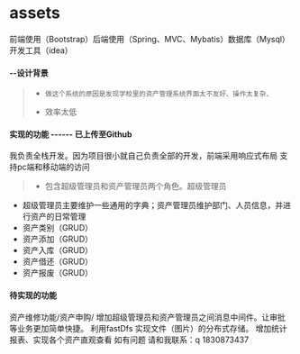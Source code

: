 # assets
前端使用（Bootstrap）后端使用（Spring、MVC、Mybatis）数据库（Mysql）开发工具（idea）
#### --设计背景
>*     做这个系统的原因是发现学校里的资产管理系统界面太不友好、操作太复杂、
> *    效率太低
####  实现的功能 ------ 已上传至Github
我负责全栈开发。因为项目很小就自己负责全部的开发，前端采用响应式布局 支持pc端和移动端的访问
>*    包含超级管理员和资产管理员两个角色。超级管理员
- 超级管理员主要维护一些通用的字典；资产管理员维护部门、人员信息，并进行资产的日常管理
- 资产类别（GRUD）
- 资产添加（GRUD）
- 资产入库（GRUD）
- 资产借还（GRUD）
- 资产报废（GRUD）
####    待实现的功能 
资产维修功能/资产申购/
增加超级管理员和资产管理员之间消息中间件。让审批等业务更加简单快捷。
利用fastDfs 实现文件（图片）的分布式存储。
增加统计报表、实现各个资产直观查看
如有问题 请和我联系：q 1830873437
